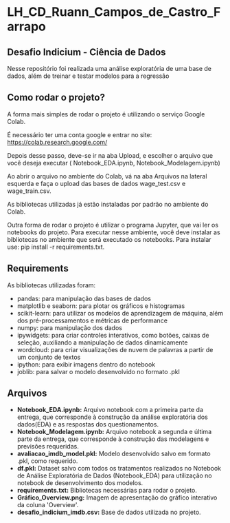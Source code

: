 # LH_CD_Ruann_Campos_de_Castro_Farrapo
## Desafio Indicium - Ciência de Dados

Nesse repositório foi realizada uma análise exploratória de uma base de dados, além de treinar e testar modelos para a regressão 

## Como rodar o projeto? 
A forma mais simples de rodar o projeto é utilizando o serviço Google Colab. 

É necessário ter uma conta google e entrar no site: https://colab.research.google.com/

Depois desse passo, deve-se ir na aba Upload, e escolher o arquivo que você deseja executar ( Notebook_EDA.ipynb, Notebook_Modelagem.ipynb)

Ao abrir o arquivo no ambiente do Colab, vá na aba Arquivos na lateral esquerda e faça o upload das bases de dados wage_test.csv e wage_train.csv. 

As bibliotecas utilizadas já estão instaladas por padrão no ambiente do Colab.

Outra forma de rodar o projeto é utilizar o programa Jupyter, que vai ler os notebooks do projeto. Para executar nesse ambiente, você deve instalar as bibliotecas no ambiente que será executado os notebooks. Para instalar use: pip install -r requirements.txt.

## Requirements   
As bibliotecas utilizadas foram: 
- pandas: para manipulação das bases de dados
- matplotlib e seaborn: para plotar os gráficos e histogramas
- scikit-learn: para utilizar os modelos de aprendizagem de máquina, além dos pré-processamentos e métricas de performance
- numpy: para manipulação dos dados
- ipywidgets: para criar controles interativos, como botões, caixas de seleção, auxiliando a manipulação de dados dinamicamente
- wordcloud: para criar visualizações de nuvem de palavras a partir de um conjunto de textos 
- ipython: para exibir imagens dentro do notebook
- joblib: para salvar o modelo desenvolvido no formato .pkl

## Arquivos
- **Notebook_EDA.ipynb:** Arquivo notebook com a primeira parte da entrega, que corresponde à construção da análise exploratória dos dados(EDA) e as respostas dos questionamentos.
- **Notebook_Modelagem.ipynb:** Arquivo notebook a segunda e última parte da entrega, que corresponde à construção das modelagens e previsões requeridas.
- **avaliacao_imdb_model.pkl:** Modelo desenvolvido salvo em formato .pkl, como requerido.
- **df.pkl:** Dataset salvo com todos os tratamentos realizados no Notebook de Análise Exploratória de Dados (Notebook_EDA) para utilização no notebook de desenvolvimento dos modelos.
- **requirements.txt:** Bibliotecas necessárias para rodar o projeto.
- **Gráfico_Overview.png:** Imagem de apresentação do gráfico interativo da coluna 'Overview'.
- **desafio_indicium_imdb.csv:** Base de dados utilizada no projeto.